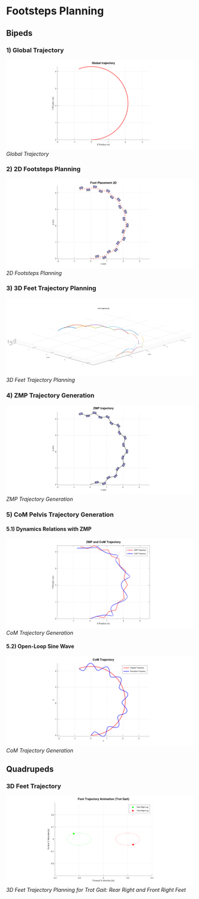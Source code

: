 # Footsteps Planning

## Bipeds

### 1) Global Trajectory

![Argo](./images/global_traj.png)
*Global Trajectory*

### 2) 2D Footsteps Planning

![Argo](./images/2D_footsteps.png)
*2D Footsteps Planning*

### 3) 3D Feet Trajectory Planning

![Argo](./images/3D.PNG)
*3D Feet Trajectory Planning*

### 4) ZMP Trajectory Generation

![Argo](./images/zmp.png)
*ZMP Trajectory Generation*

### 5) CoM Pelvis Trajectory Generation

#### 5.1) Dynamics Relations with ZMP

![Argo](./images/com_dyn.png)
*CoM Trajectory Generation*

#### 5.2) Open-Loop Sine Wave 

![Argo](./images/com_sine.png)
*CoM Trajectory Generation*

## Quadrupeds

### 3D Feet Trajectory

![Argo](./images/trot_gait.gif)
*3D Feet Trajectory Planning for Trot Gait: Rear Right and Front Right Feet*
